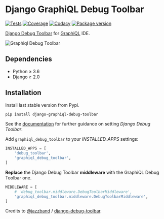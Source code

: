 # Django GraphiQL Debug Toolbar

[![Tests](https://github.com/flavors/django-graphiql-debug-toolbar/actions/workflows/test-suite.yml/badge.svg)](https://github.com/flavors/django-graphiql-debug-toolbar/actions)
[![Coverage](https://img.shields.io/codecov/c/github/flavors/django-graphiql-debug-toolbar?color=%2334D058)](https://codecov.io/gh/flavors/django-graphiql-debug-toolbar)
[![Codacy](https://app.codacy.com/project/badge/Grade/354f70cdefda40938c397d8651a2a06c)](https://www.codacy.com/gh/flavors/django-graphiql-debug-toolbar/dashboard)
[![Package version](https://img.shields.io/pypi/v/django-graphiql-debug-toolbar.svg)](https://pypi.python.org/pypi/django-graphiql-debug-toolbar)

[Django Debug Toolbar](https://github.com/jazzband/django-debug-toolbar) for [GraphiQL](https://github.com/graphql/graphiql) IDE.

![Graphiql Debug Toolbar](https://user-images.githubusercontent.com/5514990/36340937-1937ee68-1419-11e8-8477-40622e98c312.gif)


## Dependencies

* Python ≥ 3.6
* Django ≥ 2.0


## Installation

Install last stable version from Pypi.

```sh
pip install django-graphiql-debug-toolbar
````

See the [documentation](https://django-debug-toolbar.readthedocs.io/en/stable/installation.html) for further guidance on setting *Django Debug Toolbar*.

Add `graphiql_debug_toolbar` to your *INSTALLED_APPS* settings:

```py
INSTALLED_APPS = [
    'debug_toolbar',
    'graphiql_debug_toolbar',
]
```

**Replace** the Django Debug Toolbar **middleware** with the GraphiQL Debug Toolbar one. 

```py
MIDDLEWARE = [
    # 'debug_toolbar.middleware.DebugToolbarMiddleware',
    'graphiql_debug_toolbar.middleware.DebugToolbarMiddleware',
]
```

Credits to [@jazzband](https://jazzband.co) / [django-debug-toolbar](https://github.com/jazzband/django-debug-toolbar).
